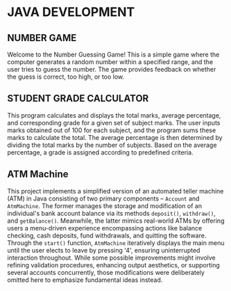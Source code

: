 # JAVA DEVELOPMENT
## NUMBER GAME
Welcome to the Number Guessing Game! This is a simple game where the computer generates a random number within a specified range, and the user tries to guess the number. The game provides feedback on whether the guess is correct, too high, or too low.

## STUDENT GRADE CALCULATOR
This program calculates and displays the total marks, average percentage, and corresponding grade for a given set of subject marks. The user inputs marks obtained out of 100 for each subject, and the program sums these marks to calculate the total. The average percentage is then determined by dividing the total marks by the number of subjects. Based on the average percentage, a grade is assigned according to predefined criteria.

## ATM Machine
This project implements a simplified version of an automated teller machine (ATM) in Java consisting of two primary components – `Account` and `AtmMachine`. The former manages the storage and modification of an individual's bank account balance via its methods `deposit()`, `withdraw()`, and `getBalance()`. Meanwhile, the latter mimics real-world ATMs by offering users a menu-driven experience encompassing actions like balance checking, cash deposits, fund withdrawals, and quitting the software. Through the `start()` function, `AtmMachine` iteratively displays the main menu until the user elects to leave by pressing '4', ensuring uninterrupted interaction throughout. While some possible improvements might involve refining validation procedures, enhancing output aesthetics, or supporting several accounts concurrently, those modifications were deliberately omitted here to emphasize fundamental ideas instead.
